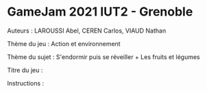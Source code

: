 # GameJam 2021 IUT2 - Grenoble

Auteurs : LAROUSSI Abel, CEREN Carlos, VIAUD Nathan

Thème du jeu : Action et environnement

Thème du sujet : S'endormir puis se réveiller + Les fruits et légumes

Titre du jeu :

Instructions :